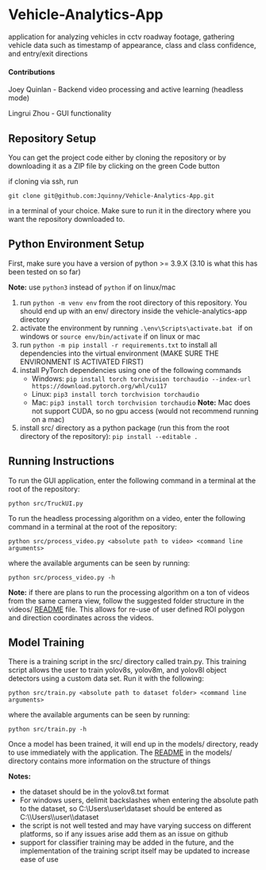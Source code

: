 # Vehicle-Analytics-App

application for analyzing vehicles in cctv roadway footage, gathering vehicle data such
as timestamp of appearance, class and class confidence, and entry/exit directions

#### Contributions
Joey Quinlan - Backend video processing and active learning (headless mode)

Lingrui Zhou - GUI functionality

## Repository Setup

You can get the project code either by cloning the repository or by
downloading it as a ZIP file by clicking on the green Code button

if cloning via ssh, run

`git clone git@github.com:Jquinny/Vehicle-Analytics-App.git`

in
a terminal of your choice. Make sure to run it in the directory where you want
the repository downloaded to.

## Python Environment Setup

First, make sure you have a version of python >= 3.9.X (3.10 is what this has
been tested on so far)

**Note:** use `python3` instead of `python` if on linux/mac

1. run `python -m venv env` from the root directory of this repository. You should end up with an env/ directory inside the vehicle-analytics-app directory
2. activate the environment by running `.\env\Scripts\activate.bat ` if on windows or `source env/bin/activate` if on linux or mac
3. run `python -m pip install -r requirements.txt` to install all dependencies into the virtual environment (MAKE SURE THE ENVIRONMENT IS ACTIVATED FIRST)
4. install PyTorch dependencies using one of the following commands
   - Windows: `pip install torch torchvision torchaudio --index-url https://download.pytorch.org/whl/cu117`
   - Linux: `pip3 install torch torchvision torchaudio`
   - Mac: `pip3 install torch torchvision torchaudio` **Note:** Mac does not support CUDA, so no gpu access (would not recommend running on a mac)
5. install src/ directory as a python package (run this from the root directory of the repository): `pip install --editable .`

## Running Instructions

To run the GUI application, enter the following command in a terminal at the root of the repository:

`python src/TruckUI.py`

To run the headless processing algorithm on a video, enter the following command in a terminal at the root of the repository:

`python src/process_video.py <absolute path to video> <command line arguments>`

where the available arguments can be seen by running:

`python src/process_video.py -h`

**Note:** if there are plans to run the processing algorithm on a ton of videos from the same camera view, follow the suggested folder structure in the videos/ [README](https://github.com/Jquinny/Vehicle-Analytics-App/tree/main/videos) file. This allows for re-use of user defined ROI polygon and direction coordinates across the videos.

## Model Training

There is a training script in the src/ directory called train.py. This training script allows the user to train yolov8s, yolov8m, and yolov8l object detectors using a custom data set. Run it with the following:

`python src/train.py <absolute path to dataset folder> <command line arguments>`

where the available arguments can be seen by running:

`python src/train.py -h`

Once a model has been trained, it will end up in the models/ directory, ready to use immediately with the application. The [README](https://github.com/Jquinny/Vehicle-Analytics-App/blob/main/models/README.md) in the models/ directory contains more information on the structure of things

**Notes:**

- the dataset should be in the yolov8.txt format
- For windows users, delimit backslashes when entering the absolute path to the dataset, so C:\Users\user\dataset should be entered as C:\\\Users\\\user\\\dataset
- the script is not well tested and may have varying success on different platforms, so if any issues arise add them as an issue on github
- support for classifier training may be added in the future, and the implementation of the training script itself may be updated to increase ease of use
